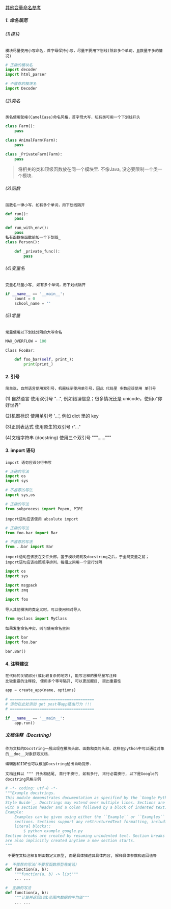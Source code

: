 [其他变量命名参考](http://www.cnblogs.com/Maker-Liu/p/5528213.html)

##### 1. 命名规范
###### (1)模块

    模块尽量使用小写命名，首字母保持小写，尽量不要用下划线(除非多个单词，且数量不多的情况)
``` Python
# 正确的模块名
import decoder
import html_parser

# 不推荐的模块名
import Decoder
```

###### (2)类名
    类名使用驼峰(CamelCase)命名风格，首字母大写，私有类可用一个下划线开头

``` python
class Farm():
    pass

class AnimalFarm(Farm):
    pass

class _PrivateFarm(Farm):
    pass
```
> 将相关的类和顶级函数放在同一个模块里. 不像Java, 没必要限制一个类一个模块.

###### (3)函数
    函数名一律小写，如有多个单词，用下划线隔开

``` python
def run():
    pass

def run_with_env():
    pass
私有函数在函数前加一个下划线_
class Person():

    def _private_func():
        pass
```

###### (4)变量名
    变量名尽量小写, 如有多个单词，用下划线隔开
``` python
if __name__ == '__main__':
    count = 0
    school_name = ''
```

###### (5)常量
    常量使用以下划线分隔的大写命名

``` python
MAX_OVERFLOW = 100

Class FooBar:

    def foo_bar(self, print_):
        print(print_)
```

#### 2. 引号
    简单说，自然语言使用双引号，机器标示使用单引号，因此 代码里 多数应该使用 单引号

(1) 自然语言 使用双引号 "...", 例如错误信息；很多情况还是 unicode，使用u"你好世界"

(2)机器标识 使用单引号 '...', 例如 dict 里的 key

(3)正则表达式 使用原生的双引号 r"..."

(4)文档字符串 (docstring) 使用三个双引号 """......"""



#### 3. import 语句
    import 语句应该分行书写
``` python
# 正确的写法
import os
import sys

# 不推荐的写法
import sys,os

# 正确的写法
from subprocess import Popen, PIPE
```
    import语句应该使用 absolute import
``` python
# 正确的写法
from foo.bar import Bar

# 不推荐的写法
from ..bar import Bar
```
    import语句应该放在文件头部，置于模块说明及docstring之后，于全局变量之前；
    import语句应该按照顺序排列，每组之间用一个空行分隔
``` python
import os
import sys

import msgpack
import zmq

import foo
```

    导入其他模块的类定义时，可以使用相对导入
``` python  
from myclass import MyClass
```
    如果发生命名冲突，则可使用命名空间
``` python
import bar
import foo.bar

bar.Bar()
```


#### 4. 注释建议　
    在代码的关键部分(或比较复杂的地方), 能写注释的要尽量写注释
    比较重要的注释段, 使用多个等号隔开, 可以更加醒目, 突出重要性
``` python
app = create_app(name, options)

# =====================================
# 请勿在此处添加 get post等app路由行为 !!!
# =====================================

if __name__ == '__main__':
    app.run()
```

##### 文档注释（Docstring）
    作为文档的Docstring一般出现在模块头部、函数和类的头部，这样在python中可以通过对象的__doc__对象获取文档.

    编辑器和IDE也可以根据Docstring给出自动提示.

    文档注释以 """ 开头和结尾, 首行不换行, 如有多行, 末行必需换行, 以下是Google的docstring风格示例
``` Python
# -*- coding: utf-8 -*-
"""Example docstrings.
This module demonstrates documentation as specified by the `Google Python
Style Guide`_. Docstrings may extend over multiple lines. Sections are created
with a section header and a colon followed by a block of indented text.
Example:
    Examples can be given using either the ``Example`` or ``Examples``
    sections. Sections support any reStructuredText formatting, including
    literal blocks::
        $ python example_google.py
Section breaks are created by resuming unindented text. Section breaks
are also implicitly created anytime a new section starts.
"""
```

     不要在文档注释复制函数定义原型, 而是具体描述其具体内容, 解释具体参数和返回值等

``` python
#  不推荐的写法(不要写函数原型等废话)
def function(a, b):
    """function(a, b) -> list"""
    ... ...

#  正确的写法
def function(a, b):
    """计算并返回a到b范围内数据的平均值"""
    ... ...
```
